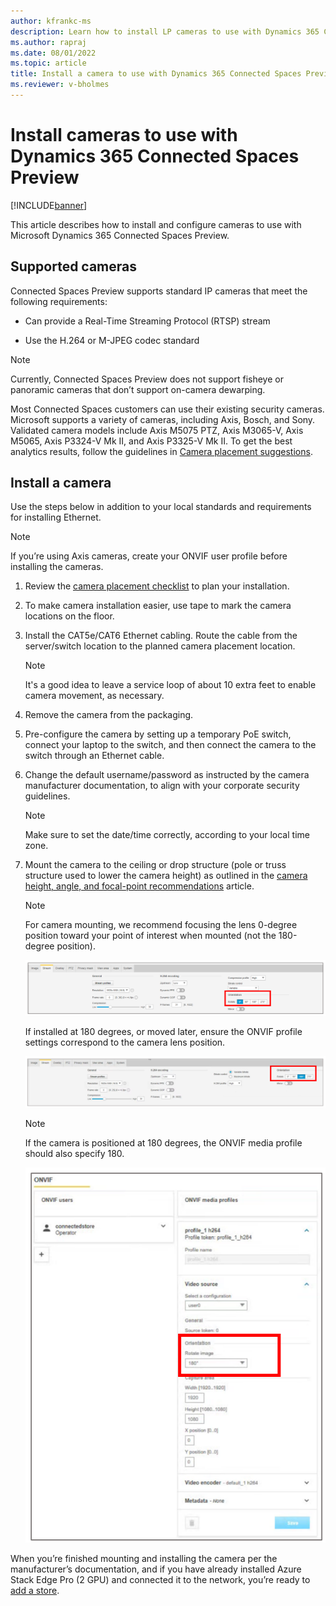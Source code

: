 ```yaml
---
author: kfrankc-ms
description: Learn how to install LP cameras to use with Dynamics 365 Connected Spaces Preview
ms.author: rapraj
ms.date: 08/01/2022
ms.topic: article
title: Install a camera to use with Dynamics 365 Connected Spaces Preview
ms.reviewer: v-bholmes
---
```


# Install cameras to use with Dynamics 365 Connected Spaces Preview

[!INCLUDE[banner](includes/banner.md)]

This article describes how to install and configure cameras to use with Microsoft Dynamics 365 Connected Spaces Preview.

## Supported cameras

Connected Spaces Preview supports standard IP cameras that meet the following requirements:

- Can provide a Real-Time Streaming Protocol (RTSP) stream 

- Use the H.264 or M-JPEG codec standard

> [!NOTE]
> Currently, Connected Spaces Preview does not support fisheye or panoramic cameras that don’t support on-camera dewarping.

Most Connected Spaces customers can use their existing security cameras. Microsoft supports a variety of cameras, including Axis, Bosch, and Sony. Validated camera models include Axis M5075 PTZ, Axis M3065-V, Axis M5065, Axis P3324-V Mk II, and Axis P3325-V Mk II. To get the best analytics results, follow the guidelines in [Camera placement suggestions](camera-placement-recommendations.md).
   
## Install a camera	

Use the steps below in addition to your local standards and requirements for installing Ethernet.

> [!NOTE]
> If you’re using Axis cameras, create your ONVIF user profile before installing the cameras.

1. Review the [camera placement checklist](camera-placement-checklist.md) to plan your installation.

2. To make camera installation easier, use tape to mark the camera locations on the floor.

3. Install the CAT5e/CAT6 Ethernet cabling. Route the cable from the server/switch location to the planned camera placement location.

    > [!NOTE] 
    > It's a good idea to leave a service loop of about 10 extra feet to enable camera movement, as necessary.
    
4.	Remove the camera from the packaging.

5.	Pre-configure the camera by setting up a temporary PoE switch, connect your laptop to the switch, and then connect the camera to the switch through an Ethernet cable.

6.	Change the default username/password as instructed by the camera manufacturer documentation, to align with your corporate security guidelines.

    > [!NOTE] 
    > Make sure to set the date/time correctly, according to your local time zone.
  
7.	Mount the camera to the ceiling or drop structure (pole or truss structure used to lower the camera height) as outlined in the [camera height, angle, and focal-point recommendations](camera-placement-recommendations.md) article.

    > [!NOTE] 
    > For camera mounting, we recommend focusing the lens 0-degree position toward your point of interest when mounted (not the 180-degree position).
   
    ![O-degree camera position.](media/orientation-0.PNG "0-degree camera position")
 
    If installed at 180 degrees, or moved later, ensure the ONVIF profile settings correspond to the camera lens position. 
   
    ![180-degree camera position.](media/orientation-180.PNG "180-degree camera position")
 
    > [!NOTE]  
    > If the camera is positioned at 180 degrees, the ONVIF media profile should also specify 180.
   
    ![ONVIF media profile.](media/ONVIF.PNG "ONVIF media profile")
 
When you’re finished mounting and installing the camera per the manufacturer’s documentation, and if you have already installed Azure Stack Edge Pro (2 GPU) and connected it to the network, you’re ready to [add a store](store-create.md).
